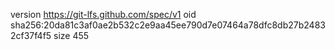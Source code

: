 version https://git-lfs.github.com/spec/v1
oid sha256:20da81c3af0ae2b532c2e9aa45ee790d7e07464a78dfc8db27b24832cf37f4f5
size 455
